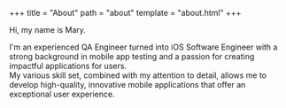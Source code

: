 +++
title = "About"
path = "about"
template = "about.html"
+++

Hi, my name is Mary.

I'm an experienced QA Engineer turned into iOS Software Engineer with a strong background in mobile app testing and a passion for creating impactful applications for users.\
My various skill set, combined with my attention to detail, allows me to develop high-quality, innovative mobile applications that offer an exceptional user experience.